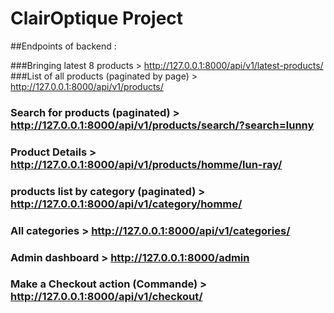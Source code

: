 # **ClairOptique Project**
##Endpoints of backend : 

###Bringing latest 8 products > http://127.0.0.1:8000/api/v1/latest-products/
###List of all products (paginated by page) > http://127.0.0.1:8000/api/v1/products/
### Search for products (paginated) > http://127.0.0.1:8000/api/v1/products/search/?search=lunny
### Product Details > http://127.0.0.1:8000/api/v1/products/homme/lun-ray/
### products list by category (paginated) > http://127.0.0.1:8000/api/v1/category/homme/
### All categories > http://127.0.0.1:8000/api/v1/categories/
### Admin dashboard > http://127.0.0.1:8000/admin
### Make a Checkout action (Commande) > http://127.0.0.1:8000/api/v1/checkout/
